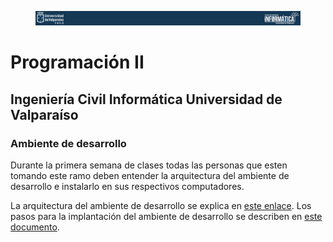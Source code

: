 <figure>
    <div align="center" width="100%">
        <img src="./docs/imgs/main/head01.png" alt=""/>        
    </div>
</figure>

# Programación II 

## Ingeniería Civil Informática Universidad de Valparaíso

### Ambiente de desarrollo

Durante la primera semana de clases todas las personas que esten tomando este ramo deben entender la arquitectura del ambiente de desarrollo e instalarlo en sus respectivos computadores.

La arquitectura del ambiente de desarrollo se explica en [este enlace](./docs/arquitectura.md). Los pasos para la implantación del ambiente de desarrollo se describen en [este documento](./docs/implantacion.md).



